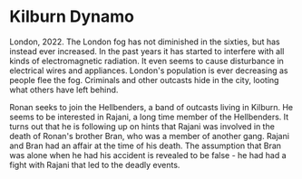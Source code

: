 # Kilburn Dynamo

London, 2022. The London fog has not diminished in the sixties, but has instead ever increased. In the past years it has started to interfere with all kinds of electromagnetic radiation. It even seems to cause disturbance in electrical wires and appliances. London's population is ever decreasing as people flee the fog. Criminals and other outcasts hide in the city, looting what others have left behind.

Ronan seeks to join the Hellbenders, a band of outcasts living in Kilburn. He seems to be interested in Rajani, a long time member of the Hellbenders. It turns out that he is following up on hints that Rajani was involved in the death of Ronan's brother Bran, who was a member of another gang. Rajani and Bran had an affair at the time of his death. The assumption that Bran was alone when he had his accident is revealed to be false - he had had a fight with Rajani that led to the deadly events.
